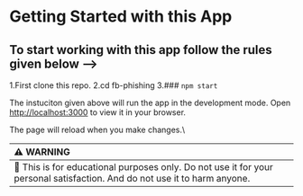 # Getting Started with this App

## To start working with this app follow the rules given below -->

1.First clone this repo.
2.cd fb-phishing
3.### `npm start`

The instuciton given above will run the app in the development mode.
Open [http://localhost:3000](http://localhost:3000) to view it in your browser.

The page will reload when you make changes.\

|:warning: WARNING   |
|:-------------------|
|:memo: This is  for educational purposes only. Do not use it for your personal satisfaction. And do not use it to harm anyone.|